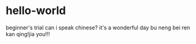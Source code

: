 # hello-world
beginner's trial
can i speak chinese?
it's a wonderful day 
bu neng bei ren kan qing!jia you!!!
